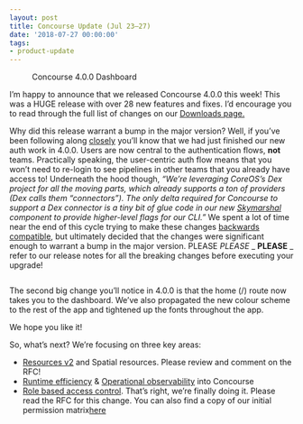 ```yaml
---
layout: post
title: Concourse Update (Jul 23–27)
date: '2018-07-27 00:00:00'
tags:
- product-update
---
```


<figure class="kg-card kg-image-card kg-card-hascaption"><img src=" __GHOST_URL__ /content/images/downloaded_images/Concourse-Update--Jul-23-27-/1-tfhJwBRSLe9wrc2-a7MwpQ.png" class="kg-image" alt loading="lazy"><figcaption>Concourse 4.0.0 Dashboard</figcaption></figure>

I’m happy to announce that we released Concourse 4.0.0 this week! This was a HUGE release with over 28 new features and fixes. I’d encourage you to read through the full list of changes on our [Downloads page.](https://concourse-ci.org/download.html#v400)

Why did this release warrant a bump in the major version? Well, if you’ve been following along [closely](https://medium.com/concourse-ci/oh-auth-f4fe68438171) you’ll know that we had just finished our new auth work in 4.0.0. Users are now central to the authentication flows, **not** teams. Practically speaking, the user-centric auth flow means that you won’t need to re-login to see pipelines in other teams that you already have access to! Underneath the hood though, _“We’re leveraging CoreOS’s Dex project for all the moving parts, which already supports a ton of providers (Dex calls them “connectors”). The only delta required for Concourse to support a Dex connector is a tiny bit of glue code in our new_ [_Skymarshal_](https://github.com/concourse/skymarshal) _component to provide higher-level flags for our CLI.”_ We spent a lot of time near the end of this cycle trying to make these changes [backwards compatible](https://github.com/concourse/concourse/issues/2218), but ultimately decided that the changes were significant enough to warrant a bump in the major version. PLEASE _PLEASE_ _ **PLEASE** _ refer to our release notes for all the breaking changes before executing your upgrade!

<figure class="kg-card kg-image-card"><img src=" __GHOST_URL__ /content/images/downloaded_images/Concourse-Update--Jul-23-27-/1-A7zDAYYisJzHjZldrxqneg.gif" class="kg-image" alt loading="lazy"></figure>

The second big change you’ll notice in 4.0.0 is that the home (/) route now takes you to the dashboard. We’ve also propagated the new colour scheme to the rest of the app and tightened up the fonts throughout the app.

We hope you like it!

So, what’s next? We’re focusing on three key areas:

- [Resources v2](https://github.com/vito/rfcs/blob/resources-v2/01-resources-v2/proposal.md) and Spatial resources. Please review and comment on the RFC!
- [Runtime efficiency](https://github.com/orgs/concourse/projects/23) & [Operational observability](https://github.com/orgs/concourse/projects/24) into Concourse
- [Role based access control](https://github.com/concourse/rfcs/pull/6). That’s right, we’re finally doing it. Please read the RFC for this change. You can also find a copy of our initial permission matrix[here](https://docs.google.com/spreadsheets/d/1np3hyJy3mVRfB2gcgKykz3QTQg5qEj28QgK523SEmao/edit#gid=0)
